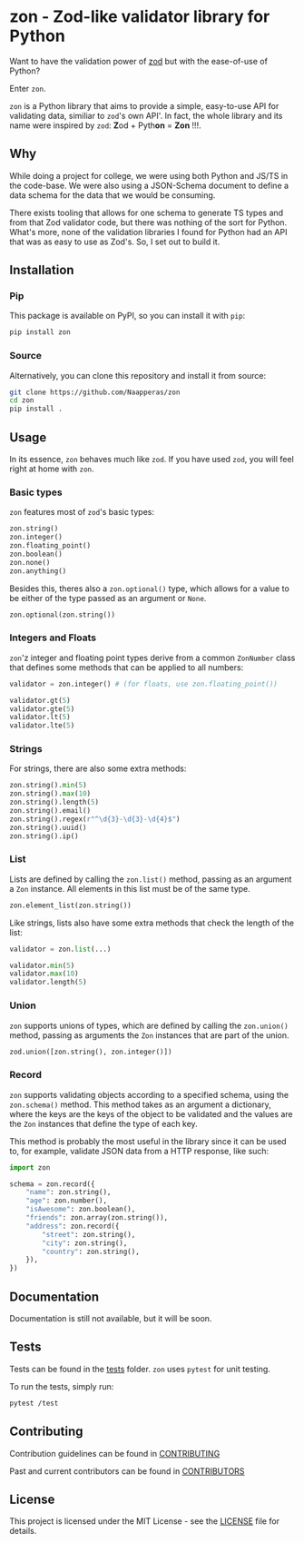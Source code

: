 # zon - Zod-like validator library for Python

Want to have the validation power of [zod](https://zod.dev/) but with the ease-of-use of Python?

Enter `zon`.

`zon` is a Python library that aims to provide a simple, easy-to-use API for validating data, similiar to `zod`'s own API'. In fact, the whole library and its name were inspired by `zod`: **Z**od + Pyth**on** = **Zon** !!!.

## Why

While doing a project for college, we were using both Python and JS/TS in the code-base. We were also using a JSON-Schema document to define a data schema for the data that we would be consuming.

There exists tooling that allows for one schema to generate TS types and from that Zod validator code, but there was nothing of the sort for Python. What's more, none of the validation libraries I found for Python had an API that was as easy to use as Zod's. So, I set out to build it.

## Installation

### Pip

This package is available on PyPI, so you can install it with `pip`:

```bash
pip install zon
```

### Source

Alternatively, you can clone this repository and install it from source:

```bash
git clone https://github.com/Naapperas/zon
cd zon
pip install .
```

## Usage

In its essence, `zon` behaves much like `zod`. If you have used `zod`, you will feel right at home with `zon`.

### Basic types

`zon` features most of `zod`'s basic types:

```python
zon.string()
zon.integer()
zon.floating_point()
zon.boolean()
zon.none()
zon.anything()
```

Besides this, theres also a `zon.optional()` type, which allows for a value to be either of the type passed as an argument or `None`.

```python
zon.optional(zon.string())
```

### Integers and Floats

`zon`'z integer and floating point types derive from a common `ZonNumber` class that defines some methods that can be applied to all numbers:

```python
validator = zon.integer() # (for floats, use zon.floating_point())

validator.gt(5)
validator.gte(5)
validator.lt(5)
validator.lte(5)
```

### Strings

For strings, there are also some extra methods:

```python
zon.string().min(5)
zon.string().max(10)
zon.string().length(5)
zon.string().email()
zon.string().regex(r"^\d{3}-\d{3}-\d{4}$")
zon.string().uuid()
zon.string().ip()
```

### List

Lists are defined by calling the `zon.list()` method, passing as an argument a `Zon` instance. All elements in this list must be of the same type.

```python
zon.element_list(zon.string())
```

Like strings, lists also have some extra methods that check the length of the list:

```python
validator = zon.list(...)

validator.min(5)
validator.max(10)
validator.length(5)
```

### Union

`zon` supports unions of types, which are defined by calling the `zon.union()` method, passing as arguments the `Zon` instances that are part of the union.

```python
zod.union([zon.string(), zon.integer()])
```

### Record

`zon` supports validating objects according to a specified schema, using the `zon.schema()` method. This method takes as an argument a dictionary, where the keys are the keys of the object to be validated and the values are the `Zon` instances that define the type of each key.

This method is probably the most useful in the library since it can be used to, for example, validate JSON data from a HTTP response, like such:

```python
import zon

schema = zon.record({
    "name": zon.string(),
    "age": zon.number(),
    "isAwesome": zon.boolean(),
    "friends": zon.array(zon.string()),
    "address": zon.record({
        "street": zon.string(),
        "city": zon.string(),
        "country": zon.string(),
    }),
})
```

## Documentation

Documentation is still not available, but it will be soon.

## Tests

Tests can be found in the [tests](tests) folder. `zon` uses `pytest` for unit testing.

To run the tests, simply run:

```bash 
pytest /test
```

## Contributing

Contribution guidelines can be found in [CONTRIBUTING](CONTRIBUTING.md)

Past and current contributors can be found in [CONTRIBUTORS](CONTRIBUTORS.md)

## License

This project is licensed under the MIT License - see the [LICENSE](LICENSE) file for details.
